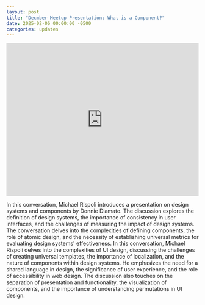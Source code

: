 ```yaml
---
layout: post
title: "Decmber Meetup Presentation: What is a Component?"
date: 2025-02-06 00:00:00 -0500
categories: updates
---
```


<iframe width="100%" height="400" src="https://www.youtube.com/embed/C_OeJt0EtrA?si=PIRolnAZtP9KlTvI" title="YouTube video player" frameborder="0" allow="accelerometer; autoplay; clipboard-write; encrypted-media; gyroscope; picture-in-picture; web-share" referrerpolicy="strict-origin-when-cross-origin" allowfullscreen></iframe>

<br>

In this conversation, Michael Rispoli introduces a presentation on design systems and components by Donnie Diamato. The discussion explores the definition of design systems, the importance of consistency in user interfaces, and the challenges of measuring the impact of design systems. The conversation delves into the complexities of defining components, the role of atomic design, and the necessity of establishing universal metrics for evaluating design systems' effectiveness. In this conversation, Michael Rispoli delves into the complexities of UI design, discussing the challenges of creating universal templates, the importance of localization, and the nature of components within design systems. He emphasizes the need for a shared language in design, the significance of user experience, and the role of accessibility in web design. The discussion also touches on the separation of presentation and functionality, the visualization of components, and the importance of understanding permutations in UI design.
